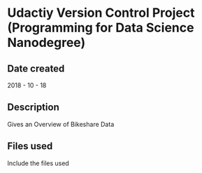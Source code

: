 # Udactiy Version Control Project (Programming for Data Science Nanodegree)

## Date created

2018 - 10 - 18

## Description

Gives an Overview of Bikeshare Data

## Files used

Include the files used

